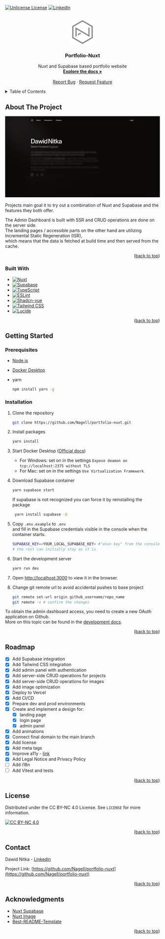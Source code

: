 <a id="readme-top"></a>

<!-- PROJECT SHIELDS -->
[![Unlicense License][license-shield]][license-url]
[![LinkedIn][linkedin-shield]][linkedin-url]

<!-- PROJECT LOGO -->
<br />
<div align="center">
  <a href="https://github.com/Nagell/portfolio-nuxt">
    <img src="/docs/logo.svg" alt="Logo" width="80" height="80">
  </a>

  <h3 align="center">Portfolio-Nuxt</h3>

  <p align="center">
    Nuxt and Supabase based portfolio website
    <br />
    <a href="https://github.com/Nagell/portfolio-nuxt/blob/main/docs/DEVELOPMENT.md"><strong>Explore the docs »</strong></a>
    <br />
    <br />
    <a href="https://github.com/Nagell/portfolio-nuxt/issues/new?labels=bug&template=bug-report---.md">Report Bug</a>
    ·
    <a href="https://github.com/Nagell/portfolio-nuxt/issues/new?labels=enhancement&template=feature-request---.md">Request Feature</a>
  </p>
</div>

<!-- TABLE OF CONTENTS -->
<details>
  <summary>Table of Contents</summary>
  <ol>
    <li>
      <a href="#about-the-project">About The Project</a>
      <ul>
        <li><a href="#built-with">Built With</a></li>
      </ul>
    </li>
    <li>
      <a href="#getting-started">Getting Started</a>
      <ul>
        <li><a href="#prerequisites">Prerequisites</a></li>
        <li><a href="#installation">Installation</a></li>
      </ul>
    </li>
    <li><a href="#roadmap">Roadmap</a></li>
    <li><a href="#license">License</a></li>
    <li><a href="#contact">Contact</a></li>
    <li><a href="#acknowledgments">Acknowledgments</a></li>
  </ol>
</details>

<!-- ABOUT THE PROJECT -->
## About The Project

[![Product Name Screen Shot][product-screenshot]](https://dawidnitka.com)

Projects main goal it to try out a combination of Nuxt and Supabase and the features they both offer.  

The Admin Dashboard is built with SSR and CRUD operations are done on the server side.  
The landing pages / accessible parts on the other hand are utilizing Incremental Static Regeneration (ISR),  
which means that the data is fetched at build time and then served from the cache.

<p align="right">(<a href="#readme-top">back to top</a>)</p>

### Built With

- [![Nuxt][Nuxt]][Nuxt-url]
- [![Supabase][Supabase]][Supabase-url]
- [![TypeScript][TypeScript]][TypeScript-url]
- [![ESLint][ESLint]][ESLint-url]
- [![Shadcn-vue][Shadcn-vue]][Shadcn-vue-url]
- [![Tailwind CSS][Tailwind CSS]][Tailwind CSS-url]
- [![Lucide][Lucide]][Lucide-url]

<p align="right">(<a href="#readme-top">back to top</a>)</p>

<!-- GETTING STARTED -->
## Getting Started

### Prerequisites

- [Node.js](https://nodejs.org/en/)
- [Docker Desktop](https://www.docker.com/products/docker-desktop/)

- yarn

  ```sh
  npm install yarn -g
  ```

### Installation

1. Clone the repository

   ```sh
   git clone https://github.com/Nagell/portfolio-nuxt.git
   ```

2. Install packages

   ```sh
   yarn install
   ```

3. Start Docker Desktop ([Official docs](https://supabase.com/docs/guides/local-development/cli/getting-started))  
   - For Windows: set on in the settings `Expose deamon on tcp://localhost:2375 without TLS`
   - For Mac: set on in the settings `Use Virtualization Framework`  

4. Download Supabase container

   ```sh
   yarn supabase start
   ```

   If supabase is not recognized you can force it by reinstalling the package

   ```sh
    yarn install supabase -D
    ```

5. Copy `.env.example` to `.env`  
   and fill in the Supabase credentials visible in the console when the container starts.

    ```sh
    SUPABASE_KEY=<YOUR_LOCAL_SUPABASE_KEY> #"anon key" from the console
    # the rest can initially stay as it is
    ```

6. Start the development server

   ```sh
   yarn run dev
   ```

7. Open [http://localhost:3000](http://localhost:3000) to view it in the browser.

8. Change git remote url to avoid accidental pushes to base project

   ```sh
   git remote set-url origin github_username/repo_name
   git remote -v # confirm the changes
   ```

To obtain the admin dashboard access, you need to create a new OAuth application on Github.  
More on this topic can be found in the [development docs](https://github.com/Nagell/portfolio-nuxt/blob/main/docs/DEVELOPMENT.md).

<p align="right">(<a href="#readme-top">back to top</a>)</p>

<!-- ROADMAP -->
## Roadmap

- [x] Add Supabase integration
- [x] Add Tailwind CSS integration
- [x] Add admin panel with authentication
- [x] Add server-side CRUD operations for projects
- [x] Add server-side CRUD operations for images
- [x] Add image optimization
- [x] Deploy to Vercel
- [x] Add CI/CD
- [x] Prepare dev and prod environments
- [x] Create and implement a design for:
  - [x] landing page
  - [x] login page
  - [x] admin panel
- [x] Add animations
- [x] Connect final domain to the main branch
- [x] Add license
- [x] Add meta tags
- [x] Improve a11y - [link](https://www.a11yproject.com/checklist/)
- [x] Add Legal Notice and Privacy Policy
- [ ] Add i18n
- [ ] Add Vitest and tests

<p align="right">(<a href="#readme-top">back to top</a>)</p>

<!-- LICENSE -->
## License

Distributed under the CC BY-NC 4.0 License. See `LICENSE` for more information.

[![CC BY-NC 4.0][cc-by-nc-image]][cc-by-nc]

<p align="right">(<a href="#readme-top">back to top</a>)</p>

<!-- CONTACT -->
## Contact

Dawid Nitka - [Linkedin][linkedin-url]

Project Link: [https://github.com/Nagell/portfolio-nuxt](https://github.com/Nagell/portfolio-nuxt)

<p align="right">(<a href="#readme-top">back to top</a>)</p>

<!-- ACKNOWLEDGMENTS -->
## Acknowledgments

- [Nuxt Supabase](https://supabase.nuxtjs.org/)
- [Nuxt Image](https://image.nuxt.com/)
- [Best-README-Template](https://github.com/othneildrew/Best-README-Template)

<p align="right">(<a href="#readme-top">back to top</a>)</p>

<!-- MARKDOWN LINKS & IMAGES -->
[license-shield]: https://img.shields.io/badge/License-CC%20BY--NC%204.0-lightgrey.svg?style=for-the-badge
[license-url]: https://github.com/Nagell/portfolio-nuxt/blob/main/LICENSE
[linkedin-shield]: https://img.shields.io/badge/-LinkedIn-black.svg?style=for-the-badge&logo=linkedin&colorB=555
[linkedin-url]: https://www.linkedin.com/in/dawidnitka
[product-screenshot]: /docs/screenshot.png

[Nuxt]: https://img.shields.io/badge/Nuxt-00C58E?style=for-the-badge&logo=nuxtdotjs&logoColor=white
[Nuxt-url]: https://nuxt.com/
[Supabase]: https://img.shields.io/badge/Supabase-000000?style=for-the-badge&logo=supabase&logoColor=white
[Supabase-url]: https://supabase.com/
[Tailwind CSS]: https://img.shields.io/badge/Tailwind-38B2AC?style=for-the-badge&logo=tailwind-css&logoColor=white
[Tailwind CSS-url]: https://tailwindcss.com/
[TypeScript]: https://img.shields.io/badge/TypeScript-007ACC?style=for-the-badge&logo=typescript&logoColor=white
[TypeScript-url]: https://www.typescriptlang.org/
[ESLint]: https://img.shields.io/badge/ESLint-4B32C3?style=for-the-badge&logo=eslint&logoColor=white
[ESLint-url]: https://eslint.org/
[Shadcn-vue]: https://img.shields.io/badge/Shadcn_vue-000000?style=for-the-badge&logo=shadcn/ui&logoColor=white
[Shadcn-vue-url]: https://www.shadcn-vue.com/
[Lucide]: https://img.shields.io/badge/Lucide-f67373?style=for-the-badge&logo=lucide&logoColor=white
[Lucide-url]: https://lucide.dev/

[cc-by-nc]: https://creativecommons.org/licenses/by-nc/4.0/
[cc-by-nc-image]: https://licensebuttons.net/l/by-nc/4.0/88x31.png
